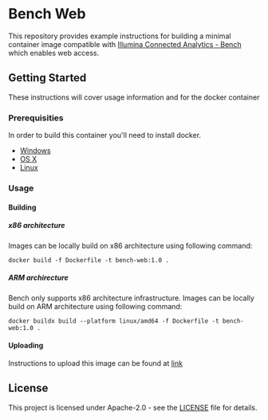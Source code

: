 # Bench Web
This repository provides example instructions for building a minimal container image compatible with [Illumina Connected Analytics - Bench](https://developer.illumina.com/illumina-connected-analytics) which enables web access.

## Getting Started

These instructions will cover usage information and for the docker container 

### Prerequisities


In order to build this container you'll need to install docker.

* [Windows](https://docs.docker.com/windows/started)
* [OS X](https://docs.docker.com/mac/started/)
* [Linux](https://docs.docker.com/linux/started/)

### Usage

#### Building

##### x86 architecture

Images can be locally build on x86 architecture using following command:

```shell
docker build -f Dockerfile -t bench-web:1.0 .
```

##### ARM archirecture

Bench only supports x86 architecture infrastructure.
Images can be locally build on ARM architecture using following command:

```shell
docker buildx build --platform linux/amd64 -f Dockerfile -t bench-web:1.0 .
```

#### Uploading

Instructions to upload this image can be found at [link](https://help.ica.illumina.com/home/h-dockerrepository#importing-a-private-image)

## License

This project is licensed under Apache-2.0 - see the [LICENSE](LICENSE) file for details.
